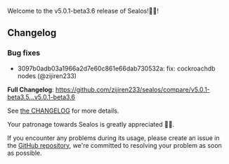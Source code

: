 Welcome to the v5.0.1-beta3.6 release of Sealos!🎉🎉!



## Changelog
### Bug fixes
* 3097b0adb03a1966a2d7e60c861e66dab730532a: fix: cockroachdb nodes (@zijiren233)

**Full Changelog**: https://github.com/zijiren233/sealos/compare/v5.0.1-beta3.5...v5.0.1-beta3.6

See [the CHANGELOG](https://github.com/zijiren233/sealos/blob/main/CHANGELOG/CHANGELOG.md) for more details.

Your patronage towards Sealos is greatly appreciated 🎉🎉.

If you encounter any problems during its usage, please create an issue in the [GitHub repository](https://github.com/zijiren233/sealos), we're committed to resolving your problem as soon as possible.

